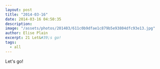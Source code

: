```yaml
---
layout: post
title: "2014-03-16"
date: 2014-03-16 04:50:35
description: 
image: "/assets/photos/201403/611c0b9dfae1c879b5e93804dfc93e13.jpg"
author: Elise Plain
excerpt: 21 Let&#39;s go!
tags: 
  - all
---
```


Let&#39;s go!
<p></p>
